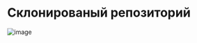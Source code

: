 # Склонированый репозиторий
![image](https://github.com/DimaGolobokov/my/assets/49472435/87e32c58-65c0-4f32-91eb-e568b0c409ef)
